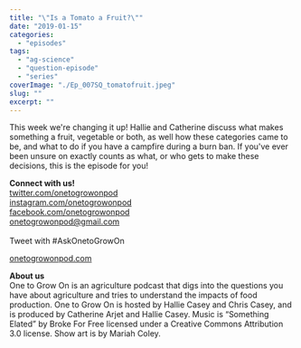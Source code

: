 ```yaml
---
title: "\"Is a Tomato a Fruit?\""
date: "2019-01-15"
categories: 
  - "episodes"
tags: 
  - "ag-science"
  - "question-episode"
  - "series"
coverImage: "./Ep_007SQ_tomatofruit.jpeg"
slug: ""
excerpt: ""
---
```


This week we're changing it up! Hallie and Catherine discuss what makes something a fruit, vegetable or both, as well how these categories came to be, and what to do if you have a campfire during a burn ban. If you've ever been unsure on exactly counts as what, or who gets to make these decisions, this is the episode for you!

**Connect with us!**  
[twitter.com/onetogrowonpod](http://twitter.com/onetogrowonpod)  
[instagram.com/onetogrowonpod  
](http://instagram.com/onetogrowonpod)[facebook.com/onetogrowonpod  
](http://facebook.com/onetogrowonpod)[onetogrowonpod@gmail.com  
](mailto:onetogrowonpod@gmail.com)  
Tweet with #AskOnetoGrowOn  
  
[onetogrowonpod.com](http://onetogrowonpod.com/)

**About us**  
One to Grow On is an agriculture podcast that digs into the questions you have about agriculture and tries to understand the impacts of food production. One to Grow On is hosted by Hallie Casey and Chris Casey, and is produced by Catherine Arjet and Hallie Casey. Music is “Something Elated” by Broke For Free licensed under a Creative Commons Attribution 3.0 license. Show art is by Mariah Coley.
